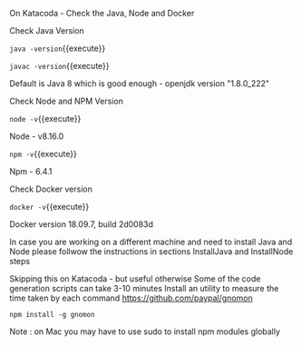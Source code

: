 On Katacoda - Check the Java, Node and Docker

Check Java Version

`java -version`{{execute}}

`javac -version`{{execute}}

Default is Java 8 which is good enough  - openjdk version "1.8.0_222"

Check Node and NPM Version

`node -v`{{execute}}

Node - v8.16.0

`npm -v`{{execute}}

Npm - 6.4.1

Check Docker version

`docker -v`{{execute}}

Docker version 18.09.7, build 2d0083d

In case you are working on a different machine and need to install Java and Node
please follwow the instructions in sections InstallJava and InstallNode steps

Skipping this on Katacoda - but useful otherwise
Some of the code generation scripts can take 3-10 minutes
Install an utility to measure the time taken by each command 
https://github.com/paypal/gnomon 

`npm install -g gnomon`


Note : on Mac you may have to use sudo to install npm modules globally
